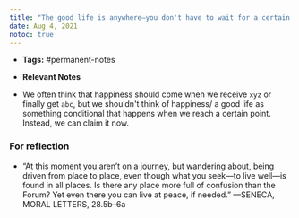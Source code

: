 ```yaml
---
title: "The good life is anywhere–you don't have to wait for a certain destination"
date: Aug 4, 2021
notoc: true
---
```


- **Tags:** #permanent-notes 
- **Relevant Notes**

- We often think that happiness should come when we receive `xyz` or finally get `abc`, but we shouldn't think of happiness/ a good life as something conditional that happens when we reach a certain point. Instead, we can claim it now.

### For reflection
- “At this moment you aren’t on a journey, but wandering about, being driven from place to place, even though what you seek—to live well—is found in all places. Is there any place more full of confusion than the Forum? Yet even there you can live at peace, if needed.” —SENECA, MORAL LETTERS, 28.5b–6a